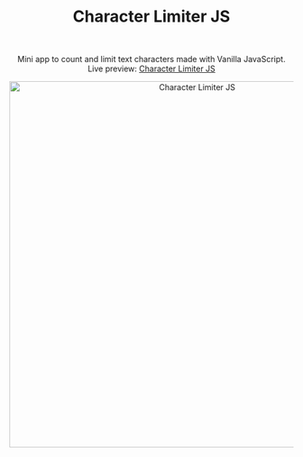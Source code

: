 <h1 align="center">Character Limiter JS</h1><br>
<p align="center">Mini app to count and limit text characters made with Vanilla JavaScript.<br>
Live preview: <a href="https://ash-win-n.github.io/character-limiter/">Character Limiter JS</a><br>

<p align="center">
<img src="https://cloud.githubusercontent.com/assets/12295765/25625485/ee817c1c-2f5c-11e7-8b21-0e61d301f88a.png" width="650" alt="Character Limiter JS"></p>
